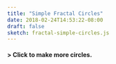 ```yaml
---
title: "Simple Fractal Circles"
date: 2018-02-24T14:53:22-08:00
draft: false
sketch: fractal-simple-circles.js
---
```


 #### > Click to make more circles.
